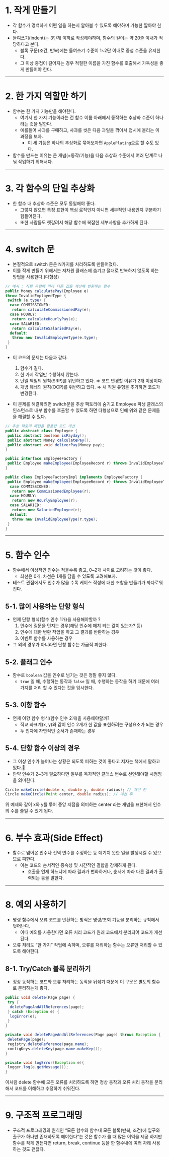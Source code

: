 # 1. 작게 만들기

- 각 함수가 명백하게 어떤 일을 하는지 알아볼 수 있도록 해야하며 가능한 짧아야 한다.
- 들여쓰기(indent)는 3단계 이하로 작성해야하며, 함수의 길이는 약 20줄 이내가 적당하다고 본다.
  - 블록 구문(조건, 반복)에는 들여쓰기 수준이 1~2단 이내로 중첩 수준을 유지한다.
  - 그 이상 중첩이 길어지는 경우 적절한 이름을 가진 함수를 호출해서 가독성을 좋게 만들어야 한다.

---

# 2. 한 가지 역할만 하기

- 함수는 한 가지 기능만을 해야한다.
  - 여기서 한 가지 기능이라는 건 함수 이름 아래에서 동작하는 추상화 수준이 하나라는 것을 말한다.
  - 예를들어 사과를 구매하고, 사과를 씻은 다음 과일을 깎아서 접시에 올리는 이 과정을 보자.
    - 이 세 기능은 하나의 추상화로 묶어보자면 `ApplePlating`으로 할 수도 있다.
- 함수를 만드는 이유는 큰 개념(=동작/기능)을 다음 추상화 수준에서 여러 단계로 나눠 작업하기 위해서다.

---

# 3. 각 함수의 단일 추상화

- 한 함수 내 추상화 수준은 모두 동일해야 좋다.
  - 그렇지 않으면 특정 표현이 핵심 로직인지 아니면 세부적인 내용인지 구분하기 힘들어진다.
  - 또한 사람들도 헷갈려서 해당 함수에 복잡한 세부사항을 추가하게 된다.

---

# 4. switch 문

- 본질적으로 switch 문은 N가지를 처리하도록 만들어졌다.
- 이를 작게 만들기 위해서는 저차원 클래스에 숨기고 절대로 반복하지 않도록 하는 방법을 사용한다.(다형성)

```java
// 예시 : 직원 유형에 따라 다른 값을 계산해 반환하는 함수
public Money calculatePay(Employee e)
throw InvalidEmployeeType {
 switch (e.type) {
  case COMMISSIONED:
   return calculateCommissionedPay(e);
  case HOURLY:
   return calculateHourlyPay(e);
  case SALARIED:
   return calculateSalariedPay(e);
  default:
   throw new InvalidEmployeeType(e.type);
 }
}
```

- 이 코드의 문제는 다음과 같다.

  1. 함수가 길다.
  2. 한 가지 작업만 수행하지 않는다.
  3. 단일 책임의 원칙(SRP)를 위반하고 있다. ⇒ 코드 변경할 이유가 2개 이상이다.
  4. 개방 폐쇄의 원칙(OCP)를 위반하고 있다. ⇒ 새 직원 유형을 추가하면 코드가 변경된다.

- 이 문제를 해결하려면 switch문을 추상 팩토리에 숨기고 Employee 파생 클래스의 인스턴스로 내부 함수를 호출할 수 있도록 하면 다형성으로 인해 위와 같은 문제들을 해결할 수 있다.

```java
// 추상 팩토리 패턴을 활용한 코드 개선
public abstract class Employee {
 public abstract boolean isPayday();
 public abstract Money calculatePay();
 public abstract void deliverPay(Money pay);
}

public interface EmployeeFactory {
 public Employee makeEmployee(EmployeeRecord r) throws InvalidEmployeeType;
}

public class EmployeeFactoryImpl implements EmployeeFactory {
 public Employee makeEmployee(EmployeeRecord r) throws InvalidEmployeeType {
  case COMMISSIONED:
   return new CommissionedEmployee(r);
  case HOURLY:
   return new HourlyEmployee(r);
  case SALARIED:
   return new SalariedEmployee(r);
  default:
   throw new InvalidEmployeeType(r.type);
 }
}
```

---

# 5. 함수 인수

- 함수에서 이상적인 인수는 적을수록 좋고, 0~2개 사이로 고려하는 것이 좋다.
  - 최선은 0개, 차선은 1개를 담을 수 있도록 고려해보자.
- 테스트 관점에서도 인수가 많을 수록 케이스 작성에 대한 조합을 만들기가 까다로워진다.

## 5-1. 많이 사용하는 단항 형식

- 언제 단항 형식(함수 인수 1개)을 사용해야할까 ?
  1. 인수에 질문을 던지는 경우(해당 인수에 매치 되는 값이 있는가? 등)
  2. 인수에 대한 변환 작업을 하고 그 결과를 반환하는 경우
  3. 이벤트 함수를 사용하는 경우
- 그 외의 경우가 아니라면 단항 함수는 가급적 피한다.

## 5-2. 플래그 인수

- 함수로 `boolean` 값을 인수로 넘기는 것은 정말 좋지 않다.
  - `true` 일 때, 수행하는 동작과 `false` 일 때, 수행하는 동작을 하기 때문에 여러 가지를 처리 할 수 있다는 것을 암시한다.

## 5-3. 이항 함수

- 언제 이항 함수 형식(함수 인수 2개)을 사용해야할까?
  - 직교 좌표계(x, y)와 같이 인수 2개가 한 값을 표현하려는 구성요소가 되는 경우
  - 두 인자에 자연적인 순서가 존재하는 경우

## 5-4. 단항 함수 이상의 경우

- 그 이상 인수가 늘어나는 상황은 되도록 피하는 것이 좋다고 저자는 책에서 말하고 있다.🤔
- 만약 인수가 2~3개 필요하다면 일부를 독자적인 클래스 변수로 선언해야할 시점임을 의미한다.

```java
Circle makeCircle(double x, double y, double radius); // 개선 전
Circle makeCircle(Point center, double radius); // 개선 후
```

위 예제와 같이 x와 y를 묶어 중앙 지점을 의미하는 center 라는 개념을 표현해서 인수의 수를 줄일 수 있게 된다.

---

# 6. 부수 효과(Side Effect)

- 함수로 넘어온 인수나 전역 변수를 수정하는 등 예기치 못한 일을 발생시킬 수 있으므로 피한다.
  - 이는 코드의 순서적인 종속성 및 시간적인 결합을 강제하게 된다.
    - 호출을 언제 하느냐에 따라 결과가 변화하거나, 순서에 따라 다른 결과가 출력되는 등을 말한다.

---

# 8. 예외 사용하기

- 명령 함수에서 오류 코드를 반환하는 방식은 명령/조회 기능을 분리하는 규칙에서 벗어난다.
  - 이때 예외를 사용한다면 오류 처리 코드가 원래 코드에서 분리되어 코드가 개선된다.
- 오류 처리도 “한 가지” 작업에 속하며, 오류를 처리하는 함수는 오류만 처리할 수 있도록 해야한다.

## 8-1. Try/Catch 블록 분리하기

- 정상 동작하는 코드와 오류 처리하는 동작을 뒤섞기 때문에 이 구문은 별도의 함수로 분리하는게 좋다.

```java
public void delete(Page page) {
 try {
  deletePageAndAllReferences(page);
 } catch (Exception e) {
  logError(e);
 }
}

private void deletePageAndAllReferences(Page page) throws Exception {
 deletePage(page);
 registry.deleteReference(page.name);
 configKeys.deleteKey(page.name.makeKey());
}

private void logError(Exception e){
 logger.log(e.getMessage());
}
```

이처럼 delete 함수에 모든 오류를 처리하도록 하면 정상 동작과 오류 처리 동작을 분리해서 코드를 이해하고 수정하기 쉬워진다.

---

# 9. 구조적 프로그래밍

- 구조적 프로그래밍의 원칙인 “모든 함수와 함수내 모든 블록(반복, 조건)에 입구와 출구가 하나만 존재하도록 해야한다”는 것은 함수가 클 때 많은 이익을 제공 하지만 함수를 작게 만든다면 return, break, continue 등을 한 함수내에 여러 차례 사용하는 것도 괜찮다.
